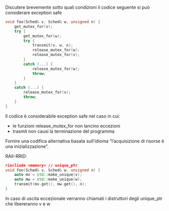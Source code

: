 Discutere brevemente sotto quali condizioni il codice seguente si può considerare exception safe

```cpp
void foo(Sched& v, Sched& w, unsigned n) {  
	get_mutex_for(v);  
	try {  
		get_mutex_for(w);  
		try {  
			transmit(v, w, n);  
			release_mutex_for(w);  
			release_mutex_for(v);  
		}  
		catch (...) {  
			release_mutex_for(w);  
			throw;  
		}  
	}  
	catch (...) {  
		release_mutex_for(v);  
		throw;  
	}  
}  
```

Il codice è considerabile exception safe nel caso in cui:
- le funzioni release_mutex_for non lancino eccezioni
- trasmit non causi la terminazione del programma


Fornire una codifica alternativa basata sull’idioma “l’acquisizione di risorse è una inizializzazione”.

RAII-RRID:
```cpp
#incliude <memory> // unique_ptr
void foo(Sched& v, Sched& w, unsigned n) {
	auto mv = std::make_unique(v);
	auto mw = std::make_unique(w);
	transmit(mv.get(), mw.get(), n); 
}  
```
In caso di uscita eccezionale verranno chiamati i distruttori degli unique_ptr che libereranno v e w 
